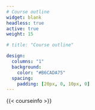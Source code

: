 ```yaml
---
# Course outline
widget: blank
headless: true
active: true
weight: 15

# title: "Course outline"

design:
  columns: "1"
  background:
    color: "#B6CADA75"
  spacing:
    padding: [20px, 0, 10px, 0]
---
```


{{< courseinfo >}}
